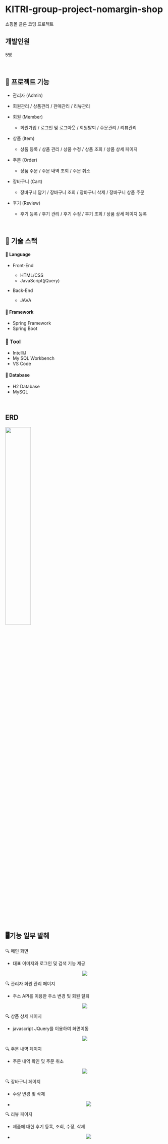 # KITRI-group-project-nomargin-shop

쇼핑몰 클론 코딩 프로젝트



## 개발인원    

5명

<br/>


## 📝 프로젝트 기능


+  관리자 (Admin)
  - 회원관리 / 상품관리 / 판매관리 / 리뷰관리


+ 회원 (Member)
  - 회원가입 / 로그인 및 로그아웃 / 회원탈퇴 / 주문관리 / 리뷰관리


+ 상품 (Item)
  - 상품 등록 / 상품 관리 / 상품 수정 / 상품 조회 / 상품 상세 페이지


+ 주문 (Order)
  - 상품 주문 / 주문 내역 조회 / 주문 취소
 
 
+ 장바구니 (Cart)
  - 장바구니 담기 / 장바구니 조회 / 장바구니 삭제 / 장바구니 상품 주문


+ 후기 (Review)
  - 후기 등록 / 후기 관리 / 후기 수정 / 후기 조회 / 상품 상세 페이지 등록

<br/>


## 📕 기술 스택

#### 📙 Language

+ Front-End
  - HTML/CSS
  - JavaScript(jQuery)
  

+ Back-End
  - JAVA

#### 📙 Framework

+ Spring Framework
+ Spring Boot


### 📙 Tool


+ IntelliJ
+ My SQL Workbench
+ VS Code


#### 📙 Database

+ H2 Database
+ MySQL

<br/>



## ERD

<img src = "https://user-images.githubusercontent.com/121214637/236733150-3f0126b0-544e-4704-94ae-89b141892af6.png" height = "40%">




## 🖥기능 일부 발췌

🔍 메인 화면 
+ 대표 이미지와 로그인 및 검색 기능 제공
<p align="center">
  <img src="https://user-images.githubusercontent.com/121214637/236735666-5085502f-df42-4fb7-af47-9b4be047f91f.png">
</p>


🔍 관리자 회원 관리 페이지
+ 주소 API를 이용한 주소 변경 및 회원 탈퇴 
<p align="center">
  <img src="https://user-images.githubusercontent.com/121214637/236733829-4fa1d56b-cda5-4e0f-8707-42c8d9ee7ad3.png">
</p>


🔍 상품 상세 페이지
+ javascript JQuery를 이용하여 화면이동
<p align="center">
  <img src="https://user-images.githubusercontent.com/121214637/236734187-4adddcaf-2eab-44f5-a0cb-b085a1978f28.png">
</p>


🔍 주문 내역 페이지
+ 주문 내역 확인 및 주문 취소
<p align="center">
  <img src="https://user-images.githubusercontent.com/121214637/236735084-9cab8016-b55a-4efa-bd86-a477ebd38e7f.png">
</p>


🔍 장바구니 페이지
+ 수량 변경 및 삭제
+ <p align="center">
  <img src="https://user-images.githubusercontent.com/121214637/236735298-7288b85b-53c6-4ea0-bfb6-ec04e866b4c9.png">
</p>


🔍 리뷰 페이지
+ 제품에 대한 후기 등록, 조회, 수정, 삭제
+ <p align="center">
  <img src="https://user-images.githubusercontent.com/121214637/236735446-a159a916-4acb-42af-a353-40d51f85c35b.png">
</p>



